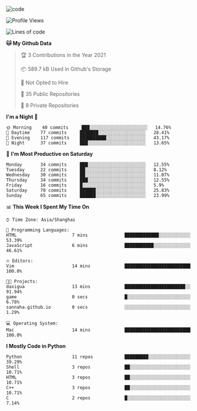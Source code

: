 
<!--
**liuyaanng/liuyaanng** is a ✨ _special_ ✨ repository because its `README.md` (this file) appears on your GitHub profile.

Here are some ideas to get you started:

- 🔭 I’m currently working on ...
- 🌱 I’m currently learning ...
- 👯 I’m looking to collaborate on ...
- 🤔 I’m looking for help with ...
- 💬 Ask me about ...
- 📫 How to reach me: ...
- 😄 Pronouns: ...
- ⚡ Fun fact: ...
-->


![code](https://cdn.jsdelivr.net/gh/liuyaanng/liuyaanng@1.0/code.gif) 

<!--START_SECTION:waka-->
![Profile Views](http://img.shields.io/badge/Profile%20Views-0-blue)

![Lines of code](https://img.shields.io/badge/From%20Hello%20World%20I%27ve%20Written-5.3%20million%20lines%20of%20code-blue)

**🐱 My Github Data** 

> 🏆 3 Contributions in the Year 2021
 > 
> 📦 589.7 kB Used in Github's Storage 
 > 
> 🚫 Not Opted to Hire
 > 
> 📜 35 Public Repositories 
 > 
> 🔑 8 Private Repositories  
 > 
**I'm a Night 🦉** 

```text
🌞 Morning    40 commits     ███░░░░░░░░░░░░░░░░░░░░░░   14.76% 
🌆 Daytime    77 commits     ███████░░░░░░░░░░░░░░░░░░   28.41% 
🌃 Evening    117 commits    ██████████░░░░░░░░░░░░░░░   43.17% 
🌙 Night      37 commits     ███░░░░░░░░░░░░░░░░░░░░░░   13.65%

```
📅 **I'm Most Productive on Saturday** 

```text
Monday       34 commits     ███░░░░░░░░░░░░░░░░░░░░░░   12.55% 
Tuesday      22 commits     ██░░░░░░░░░░░░░░░░░░░░░░░   8.12% 
Wednesday    30 commits     ██░░░░░░░░░░░░░░░░░░░░░░░   11.07% 
Thursday     34 commits     ███░░░░░░░░░░░░░░░░░░░░░░   12.55% 
Friday       16 commits     █░░░░░░░░░░░░░░░░░░░░░░░░   5.9% 
Saturday     70 commits     ██████░░░░░░░░░░░░░░░░░░░   25.83% 
Sunday       65 commits     ██████░░░░░░░░░░░░░░░░░░░   23.99%

```


📊 **This Week I Spent My Time On** 

```text
⌚︎ Time Zone: Asia/Shanghai

💬 Programming Languages: 
HTML                     7 mins              █████████████░░░░░░░░░░░░   53.39% 
JavaScript               6 mins              ███████████░░░░░░░░░░░░░░   46.61%

🔥 Editors: 
Vim                      14 mins             █████████████████████████   100.0%

🐱‍💻 Projects: 
daxigua                  13 mins             ███████████████████████░░   91.94% 
game                     0 secs              █░░░░░░░░░░░░░░░░░░░░░░░░   6.78% 
sannaha.github.io        0 secs              ░░░░░░░░░░░░░░░░░░░░░░░░░   1.29%

💻 Operating System: 
Mac                      14 mins             █████████████████████████   100.0%

```

**I Mostly Code in Python** 

```text
Python                   11 repos            █████████░░░░░░░░░░░░░░░░   39.29% 
Shell                    3 repos             ██░░░░░░░░░░░░░░░░░░░░░░░   10.71% 
HTML                     3 repos             ██░░░░░░░░░░░░░░░░░░░░░░░   10.71% 
C++                      3 repos             ██░░░░░░░░░░░░░░░░░░░░░░░   10.71% 
C                        2 repos             █░░░░░░░░░░░░░░░░░░░░░░░░   7.14%

```



<!--END_SECTION:waka-->
